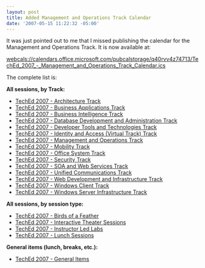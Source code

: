 ```yaml
---
layout: post
title: Added Management and Operations Track Calendar
date: '2007-05-15 11:22:32 -05:00'
---
```


It was just pointed out to me that I missed publishing the calendar for the Management and Operations Track. It is now available at:

[webcals://calendars.office.microsoft.com/pubcalstorage/q40rvv4z74713/TechEd_2007_-_Management_and_Operations_Track_Calendar.ics](webcals://calendars.office.microsoft.com/pubcalstorage/q40rvv4z74713/TechEd_2007_-_Management_and_Operations_Track_Calendar.ics)

The complete list is:

**All sessions, by Track:** 

*   [TechEd 2007 - Architecture Track](webcals://calendars.office.microsoft.com/pubcalstorage/q40rvv4z74713/TechEd_2007_-_Architecture_Track_Calendar.ics) 
*   [TechEd 2007 - Business Applications Track](webcals://calendars.office.microsoft.com/pubcalstorage/q40rvv4z74713/TechEd_2007_-_Business_Applications_Track_Calendar.ics) 
*   [TechEd 2007 - Business Intelligence Track](webcals://calendars.office.microsoft.com/pubcalstorage/q40rvv4z74713/TechEd_2007_-_Business_Intelligence_Track_Calendar.ics) 
*   [TechEd 2007 - Database Development and Administration Track](webcals://calendars.office.microsoft.com/pubcalstorage/q40rvv4z74713/TechEd_2007_-_Database_Development_and_Administration_Track_Calendar.ics) 
*   [TechEd 2007 - Developer Tools and Technologies Track](webcals://calendars.office.microsoft.com/pubcalstorage/q40rvv4z74713/TechEd_2007_-_Developer_Tools_and_Technologies_Track_Calendar.ics) 
*   [TechEd 2007 - Identity and Access (Virtual Track) Track](webcals://calendars.office.microsoft.com/pubcalstorage/q40rvv4z74713/TechEd_2007_-_Identity_and_Access_%28Virtual_Track%29_Track_Calendar.ics) 
*   [TechEd 2007 - Management and Operations Track](webcals://calendars.office.microsoft.com/pubcalstorage/q40rvv4z74713/TechEd_2007_-_Management_and_Operations_Track_Calendar.ics) 
*   [TechEd 2007 - Mobility Track](webcals://calendars.office.microsoft.com/pubcalstorage/q40rvv4z74713/TechEd_2007_-_Mobility_Track_Calendar.ics) 
*   [TechEd 2007 - Office System Track](webcals://calendars.office.microsoft.com/pubcalstorage/q40rvv4z74713/TechEd_2007_-_Office_System_Track_Calendar.ics) 
*   [TechEd 2007 - Security Track](webcals://calendars.office.microsoft.com/pubcalstorage/q40rvv4z74713/TechEd_2007_-_Security_Track_Calendar.ics) 
*   [TechEd 2007 - SOA and Web Services Track](webcals://calendars.office.microsoft.com/pubcalstorage/q40rvv4z74713/TechEd_2007_-_SOA_and_Web_Services_Track_Calendar.ics) 
*   [TechEd 2007 - Unified Communications Track](webcals://calendars.office.microsoft.com/pubcalstorage/q40rvv4z74713/TechEd_2007_-_Unified_Communications_Track_Calendar.ics) 
*   [TechEd 2007 - Web Development and Infrastructure Track](webcals://calendars.office.microsoft.com/pubcalstorage/q40rvv4z74713/TechEd_2007_-_Web_Development_and_Infrastructure_Track_Calendar.ics) 
*   [TechEd 2007 - Windows Client Track](webcals://calendars.office.microsoft.com/pubcalstorage/q40rvv4z74713/TechEd_2007_-_Windows_Client_Track_Calendar.ics) 
*   [TechEd 2007 - Windows Server Infrastructure Track](webcals://calendars.office.microsoft.com/pubcalstorage/q40rvv4z74713/TechEd_2007_-_Windows_Server_Infrastructure_Track_Calendar.ics) 

**All sessions, by session type:** 

*   [TechEd 2007 - Birds of a Feather](webcals://calendars.office.microsoft.com/pubcalstorage/q40rvv4z74713/TechEd_2007_-_Birds_of_a_Feather_Calendar.ics) 
*   [TechEd 2007 - Interactive Theater Sessions](webcals://calendars.office.microsoft.com/pubcalstorage/q40rvv4z74713/TechEd_2007_-_Interactive_Theater_Sessions_Calendar.ics) 
*   [TechEd 2007 - Instructor Led Labs](webcal://calendars.office.microsoft.com/pubcalstorage/q40rvv4z74713/TechEd_2007_-_Instructor_Led_Labs_Calendar.ics) 
*   [TechEd 2007 - Lunch Sessions](webcals://calendars.office.microsoft.com/pubcalstorage/q40rvv4z74713/TechEd_2007_-_Lunch_Sessions_Calendar.ics) 

**General items (lunch, breaks, etc.):** 

*   [TechEd 2007 - General Items](webcals://calendars.office.microsoft.com/pubcalstorage/q40rvv4z74713/TechEd_2007_-_General_Items_Calendar.ics)
